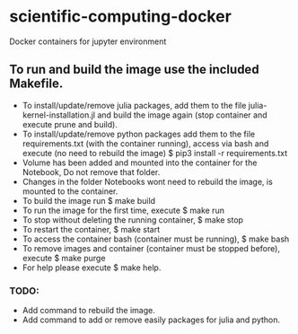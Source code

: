 # scientific-computing-docker
Docker containers for jupyter environment

## To run and build the image use the included Makefile.
- To install/update/remove julia packages, add them to the file julia-kernel-installation.jl and build the image again (stop container and execute prune and build).
- To install/update/remove python packages add them to the file requirements.txt (with the container running), access via bash and execute (no need to rebuild the image) $ pip3 install -r requirements.txt
- Volume has been added and mounted into the container for the Notebook, Do not remove that folder.
- Changes in the folder Notebooks wont need to rebuild the image, is mounted to the container.
- To build the image run $ make build
- To run the image for the first time, execute $ make run
- To stop without deleting the running container, $ make stop
- To restart the container, $ make start
- To access the container bash (container must be running), $ make bash
- To remove images and container (container must be stopped before), execute $ make purge
- For help please execute $ make help.

### TODO:
- Add command to rebuild the image.
- Add command to add or remove easily packages for julia and python.

